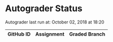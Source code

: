 # Autograder Status
Autograder last run at: October 02, 2018 at 18:20

| GitHub ID | Assignment | Graded Branch |
|-----------|------------|---------------|
